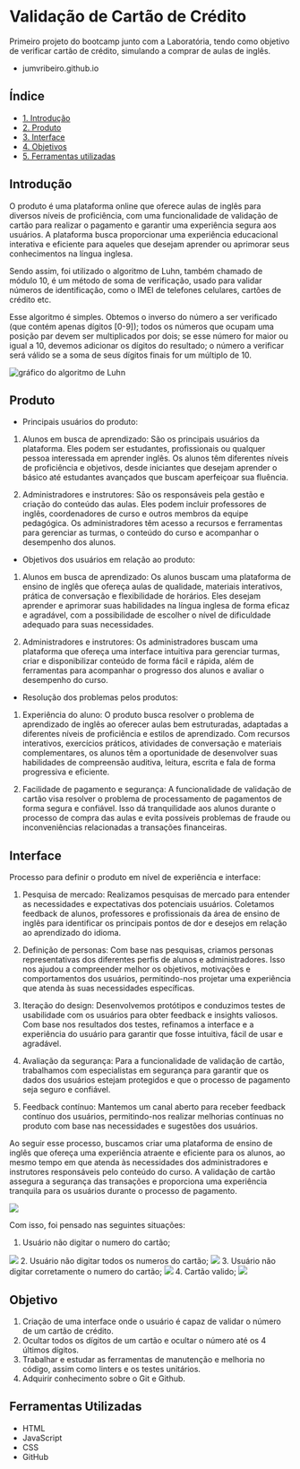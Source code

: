 # Validação de Cartão de Crédito

Primeiro projeto do bootcamp junto com a Laboratória, tendo como objetivo de verificar cartão de crédito, simulando a comprar de aulas de inglês.

- jumvribeiro.github.io

 ## Índice
* [1. Introdução](#1-Introdução)
* [2. Produto](#2-Produto)
* [3. Interface](#3-interface)
* [4. Objetivos](#4-objetivos)
* [5. Ferramentas utilizadas](#5-ferramentas-utilizadas)

## Introdução

O produto é uma plataforma online que oferece aulas de inglês para diversos níveis de proficiência, com uma funcionalidade de validação de cartão para realizar o pagamento e garantir uma experiência segura aos usuários. A plataforma busca proporcionar uma experiência educacional interativa e eficiente para aqueles que desejam aprender ou aprimorar seus conhecimentos na língua inglesa.

Sendo assim, foi utilizado o algoritmo de Luhn, também chamado de módulo 10, é um método de soma de verificação, usado para validar números de identificação, como o IMEI de telefones celulares, cartões de crédito etc.

Esse algoritmo é simples. Obtemos o inverso do número a ser verificado (que contém apenas dígitos [0-9]); todos os números que ocupam uma posição par devem ser multiplicados por dois; se esse número for maior ou igual a 10, devemos adicionar os dígitos do resultado; o número a verificar será válido se a soma de seus dígitos finais for um múltiplo de 10.

![gráfico do algoritmo de
Luhn](https://www.101computing.net/wp/wp-content/uploads/Luhn-Algorithm.png)

## Produto

- Principais usuários do produto:

1. Alunos em busca de aprendizado: São os principais usuários da plataforma. Eles podem ser estudantes, profissionais ou qualquer pessoa interessada em aprender inglês. Os alunos têm diferentes níveis de proficiência e objetivos, desde iniciantes que desejam aprender o básico até estudantes avançados que buscam aperfeiçoar sua fluência.

2. Administradores e instrutores: São os responsáveis pela gestão e criação do conteúdo das aulas. Eles podem incluir professores de inglês, coordenadores de curso e outros membros da equipe pedagógica. Os administradores têm acesso a recursos e ferramentas para gerenciar as turmas, o conteúdo do curso e acompanhar o desempenho dos alunos.

- Objetivos dos usuários em relação ao produto:

1. Alunos em busca de aprendizado: Os alunos buscam uma plataforma de ensino de inglês que ofereça aulas de qualidade, materiais interativos, prática de conversação e flexibilidade de horários. Eles desejam aprender e aprimorar suas habilidades na língua inglesa de forma eficaz e agradável, com a possibilidade de escolher o nível de dificuldade adequado para suas necessidades.

2. Administradores e instrutores: Os administradores buscam uma plataforma que ofereça uma interface intuitiva para gerenciar turmas, criar e disponibilizar conteúdo de forma fácil e rápida, além de ferramentas para acompanhar o progresso dos alunos e avaliar o desempenho do curso.

- Resolução dos problemas pelos produtos:

1. Experiência do aluno: O produto busca resolver o problema de aprendizado de inglês ao oferecer aulas bem estruturadas, adaptadas a diferentes níveis de proficiência e estilos de aprendizado. Com recursos interativos, exercícios práticos, atividades de conversação e materiais complementares, os alunos têm a oportunidade de desenvolver suas habilidades de compreensão auditiva, leitura, escrita e fala de forma progressiva e eficiente.

2. Facilidade de pagamento e segurança: A funcionalidade de validação de cartão visa resolver o problema de processamento de pagamentos de forma segura e confiável. Isso dá tranquilidade aos alunos durante o processo de compra das aulas e evita possíveis problemas de fraude ou inconveniências relacionadas a transações financeiras.

## Interface

Processo para definir o produto em nível de experiência e interface:

1. Pesquisa de mercado: Realizamos pesquisas de mercado para entender as necessidades e expectativas dos potenciais usuários. Coletamos feedback de alunos, professores e profissionais da área de ensino de inglês para identificar os principais pontos de dor e desejos em relação ao aprendizado do idioma.

2. Definição de personas: Com base nas pesquisas, criamos personas representativas dos diferentes perfis de alunos e administradores. Isso nos ajudou a compreender melhor os objetivos, motivações e comportamentos dos usuários, permitindo-nos projetar uma experiência que atenda às suas necessidades específicas.

3. Iteração do design: Desenvolvemos protótipos e conduzimos testes de usabilidade com os usuários para obter feedback e insights valiosos. Com base nos resultados dos testes, refinamos a interface e a experiência do usuário para garantir que fosse intuitiva, fácil de usar e agradável.

4. Avaliação da segurança: Para a funcionalidade de validação de cartão, trabalhamos com especialistas em segurança para garantir que os dados dos usuários estejam protegidos e que o processo de pagamento seja seguro e confiável.

5. Feedback contínuo: Mantemos um canal aberto para receber feedback contínuo dos usuários, permitindo-nos realizar melhorias contínuas no produto com base nas necessidades e sugestões dos usuários.

Ao seguir esse processo, buscamos criar uma plataforma de ensino de inglês que ofereça uma experiência atraente e eficiente para os alunos, ao mesmo tempo em que atenda às necessidades dos administradores e instrutores responsáveis pelo conteúdo do curso. A validação de cartão assegura a segurança das transações e proporciona uma experiência tranquila para os usuários durante o processo de pagamento.

<img src="README/interface.jpg">

Com isso, foi pensado nas seguintes situações:

1. Usuário não digitar o numero do cartão;
  <img src="README/1.jpg">
2. Usuário não digitar todos os numeros do cartão;
   <img src="README/2.jpg">
3. Usuário não digitar corretamente o numero do cartão;
   <img src="README/3.jpg">
4. Cartão valido;
   <img src="README/4.jpg">
   
## Objetivo

1. Criação de uma interface onde o usuário é capaz de validar o número de um cartão de crédito.
2. Ocultar todos os dígitos de um cartão e ocultar o número até os 4 últimos dígitos.
3. Trabalhar e estudar as ferramentas de manutenção e melhoria no código, assim como linters e os testes unitários.
4. Adquirir conhecimento sobre o Git e Github.

## Ferramentas Utilizadas

- HTML
- JavaScript
- CSS
- GitHub